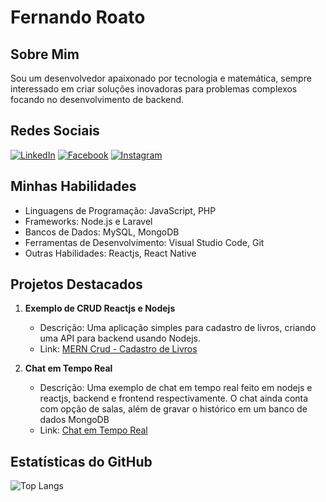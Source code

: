 # Fernando Roato

## Sobre Mim
Sou um desenvolvedor apaixonado por tecnologia e matemática, sempre interessado em criar soluções inovadoras para problemas complexos focando no desenvolvimento de backend.

## Redes Sociais
[![LinkedIn](https://img.shields.io/badge/LinkedIn-FFF?style=for-the-badge&logo=linkedin&logoColor=0E76A8)](https://www.linkedin.com/in/fernandororato/)
[![Facebook](https://img.shields.io/badge/Facebook-FFF?style=for-the-badge&logo=facebook)](https://www.facebook.com/fernandororato/)
[![Instagram](https://img.shields.io/badge/Instagram-FFF?style=for-the-badge&logo=instagram)](https://www.instagram.com/fernando_rorato/)

## Minhas Habilidades
- Linguagens de Programação: JavaScript, PHP
- Frameworks: Node.js e Laravel
- Bancos de Dados: MySQL, MongoDB
- Ferramentas de Desenvolvimento: Visual Studio Code, Git
- Outras Habilidades: Reactjs, React Native

## Projetos Destacados
1. **Exemplo de CRUD Reactjs e Nodejs**
   - Descrição: Uma aplicação simples para cadastro de livros, criando uma API para backend usando Nodejs.
   - Link: [MERN Crud - Cadastro de Livros](https://github.com/fndrorato/library-nodejs-reactjs)

2. **Chat em Tempo Real**
   - Descrição: Uma exemplo de chat em tempo real feito em nodejs e reactjs, backend e frontend respectivamente. O chat ainda conta com opção de salas, além de gravar o histórico em um banco de dados MongoDB
   - Link: [Chat em Tempo Real](https://github.com/fndrorato/chat-nodejs-reactjs)


## Estatísticas do GitHub
![Top Langs](https://github-readme-stats-git-masterrstaa-rickstaa.vercel.app/api/top-langs/?username=fndrorato&bg_color=000&border_color=30A3DC&title_color=E94D5F&text_color=FFF)

